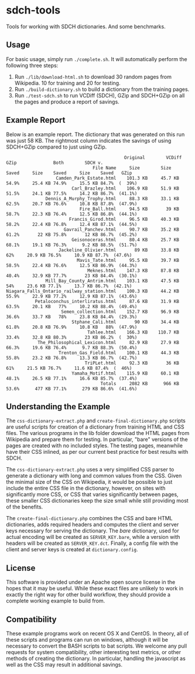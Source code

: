 # sdch-tools
Tools for working with SDCH dictionaries. And some benchmarks.

## Usage

For basic usage, simply run `./complete.sh`. It will automatically perform the following three steps:

1.  Run `./lib/download-html.sh` to download 30 random pages from Wikipedia. 10 for training and 20 for testing.
1.  Run `./build-dictionary.sh` to build a dictionary from the training pages.
1.  Run `./test-sdch.sh` to run VCDiff (SDCH), GZip and SDCH+GZip on all the pages and produce a report of savings.

## Example Report

Below is an example report. The dictionary that was generated on this run was just 58 KB. The rightmost column indicates the savings of using SDCH+GZip compared to just using GZip.

```
                                             Original        VCDiff             GZip              Both        SDCH v.
                                 File Name     Size        Size    Saved     Size    Saved     Size    Saved   GZip  
                   Camden_Park_Estate.html    101.3 KB     45.7 KB 54.9%     25.4 KB 74.9%     15.5 KB 84.7%  (  39%)
                         Carl_Brazley.html    106.9 KB     51.9 KB 51.5%     24.1 KB 77.5%     14.2 KB 86.7%  (41.1%)
               Dennis_A_Murphy_Trophy.html     88.3 KB     33.1 KB 62.5%     20.7 KB 76.6%     10.8 KB 87.8%  (47.9%)
                            Fire_Ball.html     94.5 KB       39 KB 58.7%     22.3 KB 76.4%     12.5 KB 86.8%  (44.1%)
                        Francis_Girod.html     96.5 KB     40.3 KB 58.2%     22.4 KB 76.8%     12.4 KB 87.1%  (44.5%)
                      Gavrail_Panchev.html     90.7 KB     35.2 KB 61.2%       22 KB 75.8%       12 KB 86.7%  (45.2%)
                         Geisonoceras.html     80.4 KB     25.7 KB 68.1%     19.1 KB 76.3%      9.2 KB 88.5%  (51.7%)
                    Jackeline_Olivier.html       89 KB     33.8 KB   62%     20.9 KB 76.5%     10.9 KB 87.7%  (47.6%)
                           Mavis_Tate.html     95.5 KB     39.7 KB 58.5%     22.4 KB 76.6%     12.5 KB 86.9%  (44.3%)
                               Meknes.html    147.3 KB     87.8 KB 40.4%     32.9 KB 77.7%       23 KB 84.4%  (30.1%)
               Mill_Bay_County_Antrim.html    103.1 KB     47.5 KB   54%     23.6 KB 77.1%     13.7 KB 86.7%  (42.1%)
Niagara_Falls_Ontario_railway_station.html    100.3 KB     44.2 KB 55.9%     22.9 KB 77.2%     12.9 KB 87.1%  (43.6%)
           Petaloconchus_interliratus.html     87.6 KB     31.9 KB 63.5%     20.1 KB   77%     10.2 KB 88.4%  (49.4%)
                     Semen_collection.html    152.7 KB     96.9 KB 36.6%     33.7 KB   78%     23.8 KB 84.4%  (29.3%)
                         Stphane_Cali.html       90 KB     34.4 KB 61.8%     20.8 KB 76.9%     10.8 KB   88%  (47.9%)
                               Tahlee.html    166.3 KB    110.7 KB 33.4%     32.8 KB 80.3%       23 KB 86.2%  (  30%)
            The_Philosophical_Lexicon.html     82.9 KB     27.9 KB 66.3%     19.6 KB 76.4%      9.7 KB 88.3%  (50.4%)
                    Trenton_Gas_Field.html    100.1 KB     44.3 KB 55.8%     23.2 KB 76.8%     13.3 KB 86.7%  (42.7%)
                              TriPLet.html     92.3 KB       36 KB   61%     21.5 KB 76.7%     11.6 KB 87.4%  (  46%)
                         Yamaha_Motif.html    115.9 KB     60.1 KB 48.1%     26.5 KB 77.1%     16.6 KB 85.7%  (37.4%)
                                    Totals     2082 KB      966 KB 53.6%      477 KB 77.1%      279 KB 86.6%  (41.6%)
```

## Understanding the Example

The `css-dictionary-extract.php` and `create-final-dictionary.php` scripts are useful scripts for creation of a dictionary from training HTML and CSS files. The various programs in the lib folder download the HTML pages from Wikipedia and prepare them for testing. In particular, "bare" versions of the pages are created with no included styles. The testing pages, meanwhile have their CSS inlined, as per our current best practice for best results with SDCH.

The `css-dictionary-extract.php` uses a very simplified CSS parser to generate a dictionary with long and common values from the CSS. Given the minimal size of the CSS on Wikipedia, it would be possible to just include the entire CSS file in the dictionary, however, on sites with significantly more CSS, or CSS that varies significantly between pages, these smaller CSS dictionaries keep the size small while still providing most of the benefits.

The `create-final-dictionary.php` combines the CSS and bare HTML dictionaries, adds required headers and computes the client and server keys necessary for serving the dictionary. The *bare* dictionary, used for actual encoding will be created as `SERVER_KEY.bare`, while a version with headers will be created as `SERVER_KEY.dct`. Finally, a config file with the client and server keys is created at `dictionary.config`.

## License

This software is provided under an Apache open source license in the hopes that it may be useful. While these exact files are unlikely to work in exactly the right way for other build workflow, they should provide a complete working example to build from.

## Compatibility

These example programs work on recent OS X and CentOS. In theory, all of these scripts and programs can run on windows, although it will be necessary to convert the BASH scripts to bat scripts. We welcome any pull requests for system compatibility, other interesting test metrics, or other methods of creating the dictionary. In particular, handling the javascript as well as the CSS may result in additional savings.
